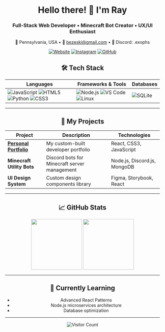 <div align="center">
  
# Hello there! 👋 I'm Ray

### Full-Stack Web Developer • Minecraft Bot Creator • UX/UI Enthusiast

📍 Pennsylvania, USA • 💌 bezeski@gmail.com • 💬 Discord: .exophs

[![Website](https://img.shields.io/badge/-🌐_Portfolio-000000?style=flat-square)](https://exophs.space)
[![Instagram](https://img.shields.io/badge/-📷_Instagram-E4405F?style=flat-square&logo=instagram&logoColor=white)](https://instagram.com/exophorism)
[![GitHub](https://img.shields.io/badge/-💻_GitHub-181717?style=flat-square&logo=github&logoColor=white)](https://github.com/exophs)

## 🛠️ Tech Stack

<div align="center">

| Languages | Frameworks & Tools | Databases |
|--------------|----------------------|-------------------|
| ![JavaScript](https://img.shields.io/badge/JavaScript-F7DF1E?style=for-the-badge&logo=javascript&logoColor=black) ![HTML5](https://img.shields.io/badge/HTML5-E34F26?style=for-the-badge&logo=html5&logoColor=white) ![Python](https://img.shields.io/badge/Python-3776AB?style=for-the-badge&logo=python&logoColor=white) ![CSS3](https://img.shields.io/badge/CSS3-1572B6?style=for-the-badge&logo=css3&logoColor=white) | ![Node.js](https://img.shields.io/badge/Node.js-339933?style=for-the-badge&logo=nodedotjs&logoColor=white) ![VS Code](https://img.shields.io/badge/VS_Code-007ACC?style=for-the-badge&logo=visual-studio-code&logoColor=white) ![Linux](https://img.shields.io/badge/Linux-FCC624?style=for-the-badge&logo=linux&logoColor=black) | ![SQLite](https://img.shields.io/badge/SQLite-003B57?style=for-the-badge&logo=sqlite&logoColor=white) |

</div>

---

## 🌟 My Projects

<div align="center">

| Project | Description | Technologies |
|---------|-------------|--------------|
| **[Personal Portfolio](https://exophs.space)** | My custom-built developer portfolio | React, CSS3, JavaScript |
| **Minecraft Utility Bots** | Discord bots for Minecraft server management | Node.js, Discord.js, MongoDB |
| **UI Design System** | Custom design components library | Figma, Storybook, React |

</div>

---

## 📈 GitHub Stats

<div align="center">
  <img height="165" src="https://github-readme-stats.vercel.app/api?username=exophs&show_icons=true&theme=radical&include_all_commits=true&count_private=true&line_height=24">
  <img height="165" src="https://github-readme-stats.vercel.app/api/top-langs/?username=exophs&layout=compact&theme=radical&hide=procfile&langs_count=6">
</div>

---

## 🌱 Currently Learning

- Advanced React Patterns
- Node.js microservices architecture
- Database optimization

---

<div align="center">
  
![Visitor Count](https://komarev.com/ghpvc/?username=exophs&color=blueviolet&style=flat-square)

</div>
